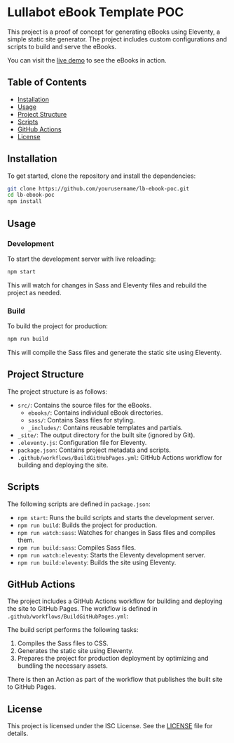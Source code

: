# Lullabot eBook Template POC

This project is a proof of concept for generating eBooks using Eleventy, a simple static site generator. The project includes custom configurations and scripts to build and serve the eBooks.

You can visit the [live demo](https://ebooks.lullabot.com/) to see the eBooks in action.

## Table of Contents

- [Installation](#installation)
- [Usage](#usage)
- [Project Structure](#project-structure)
- [Scripts](#scripts)
- [GitHub Actions](#github-actions)
- [License](#license)

## Installation

To get started, clone the repository and install the dependencies:

```bash
git clone https://github.com/yourusername/lb-ebook-poc.git
cd lb-ebook-poc
npm install
```

## Usage

### Development

To start the development server with live reloading:

```bash
npm start
```

This will watch for changes in Sass and Eleventy files and rebuild the project as needed.

### Build

To build the project for production:

```bash
npm run build
```

This will compile the Sass files and generate the static site using Eleventy.

## Project Structure

The project structure is as follows:

- `src/`: Contains the source files for the eBooks.
  - `ebooks/`: Contains individual eBook directories.
  - `sass/`: Contains Sass files for styling.
  - `_includes/`: Contains reusable templates and partials.
- `_site/`: The output directory for the built site (ignored by Git).
- `.eleventy.js`: Configuration file for Eleventy.
- `package.json`: Contains project metadata and scripts.
- `.github/workflows/BuildGitHubPages.yml`: GitHub Actions workflow for building and deploying the site.

## Scripts

The following scripts are defined in `package.json`:

- `npm start`: Runs the build scripts and starts the development server.
- `npm run build`: Builds the project for production.
- `npm run watch:sass`: Watches for changes in Sass files and compiles them.
- `npm run build:sass`: Compiles Sass files.
- `npm run watch:eleventy`: Starts the Eleventy development server.
- `npm run build:eleventy`: Builds the site using Eleventy.

## GitHub Actions

The project includes a GitHub Actions workflow for building and deploying the site to GitHub Pages. The workflow is defined in `.github/workflows/BuildGitHubPages.yml`:

The build script performs the following tasks:

1. Compiles the Sass files to CSS.
2. Generates the static site using Eleventy.
3. Prepares the project for production deployment by optimizing and bundling the necessary assets.

There is then an Action as part of the workflow that publishes the built site to GitHub Pages.

## License

This project is licensed under the ISC License. See the [LICENSE](LICENSE) file for details.
